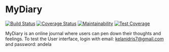 # MyDiary
[![Build Status](https://travis-ci.org/idmega2000/MyDiary.svg?branch=develope)](https://travis-ci.org/idmega2000/MyDiary)
[![Coverage Status](https://coveralls.io/repos/github/idmega2000/MyDiary/badge.svg?branch=develope)](https://coveralls.io/github/idmega2000/MyDiary?branch=develope)
[![Maintainability](https://api.codeclimate.com/v1/badges/3109f63847984100cfd7/maintainability)](https://codeclimate.com/github/idmega2000/MyDiary/maintainability)
[![Test Coverage](https://api.codeclimate.com/v1/badges/3109f63847984100cfd7/test_coverage)](https://codeclimate.com/github/idmega2000/MyDiary/test_coverage)



MyDiary is an online journal where users can pen down their thoughts and feelings.
To test the User interface, login with email: kelanidris7@gmail.com and password: andela
